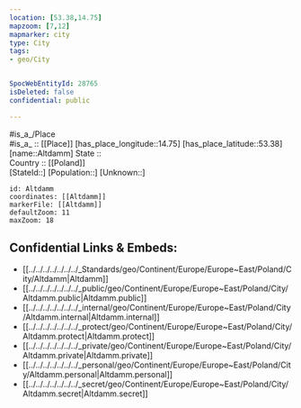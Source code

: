 ```yaml
---
location: [53.38,14.75] 
mapzoom: [7,12] 
mapmarker: city 
type: City
tags:
- geo/City


SpocWebEntityId: 28765
isDeleted: false
confidential: public

---
```

#is_a_/Place  
#is_a_ :: [[Place]] 
[has_place_longitude::14.75] 
[has_place_latitude::53.38] 
[name::Altdamm] 
State ::  
Country :: [[Poland]]  
[StateId::] 
[Population::] 
[Unknown::] 


```leaflet
id: Altdamm
coordinates: [[Altdamm]] 
markerFile: [[Altdamm]] 
defaultZoom: 11 
maxZoom: 18
```


## Confidential Links & Embeds: 
- [[../../../../../../../_Standards/geo/Continent/Europe/Europe~East/Poland/City/Altdamm|Altdamm]] 
- [[../../../../../../../_public/geo/Continent/Europe/Europe~East/Poland/City/Altdamm.public|Altdamm.public]] 
- [[../../../../../../../_internal/geo/Continent/Europe/Europe~East/Poland/City/Altdamm.internal|Altdamm.internal]] 
- [[../../../../../../../_protect/geo/Continent/Europe/Europe~East/Poland/City/Altdamm.protect|Altdamm.protect]] 
- [[../../../../../../../_private/geo/Continent/Europe/Europe~East/Poland/City/Altdamm.private|Altdamm.private]] 
- [[../../../../../../../_personal/geo/Continent/Europe/Europe~East/Poland/City/Altdamm.personal|Altdamm.personal]] 
- [[../../../../../../../_secret/geo/Continent/Europe/Europe~East/Poland/City/Altdamm.secret|Altdamm.secret]] 
